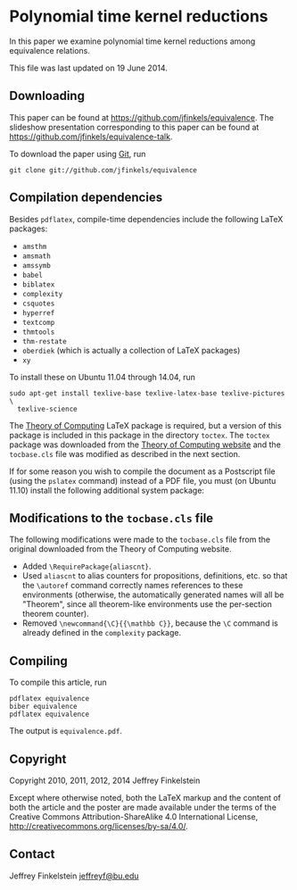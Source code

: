# Polynomial time kernel reductions #

In this paper we examine polynomial time kernel reductions among equivalence
relations.

This file was last updated on 19 June 2014.

## Downloading ##

This paper can be found at https://github.com/jfinkels/equivalence. The
slideshow presentation corresponding to this paper can be found at
https://github.com/jfinkels/equivalence-talk.

To download the paper using [Git][1], run

    git clone git://github.com/jfinkels/equivalence

[1]: http://git-scm.com

## Compilation dependencies ##

Besides `pdflatex`, compile-time dependencies include the following LaTeX
packages:

* `amsthm`
* `amsmath`
* `amssymb`
* `babel`
* `biblatex`
* `complexity`
* `csquotes`
* `hyperref`
* `textcomp`
* `thmtools`
* `thm-restate`
* `oberdiek` (which is actually a collection of LaTeX packages)
* `xy`

To install these on Ubuntu 11.04 through 14.04, run

    sudo apt-get install texlive-base texlive-latex-base texlive-pictures \
      texlive-science

The [Theory of Computing][2] LaTeX package is required, but a version of this
package is included in this package in the directory `toctex`. The `toctex`
package was downloaded from the [Theory of Computing website][2] and the
`tocbase.cls` file was modified as described in the next section.

If for some reason you wish to compile the document as a Postscript file (using
the `pslatex` command) instead of a PDF file, you must (on Ubuntu 11.10)
install the following additional system package:

[2]: http://theoryofcomputing.org
[3]: http://ctan.org/pkg/oberdiek

## Modifications to the `tocbase.cls` file ##

The following modifications were made to the `tocbase.cls` file from the
original downloaded from the Theory of Computing website.

* Added `\RequirePackage{aliascnt}`.
* Used `aliascnt` to alias counters for propositions, definitions, etc. so that
  the `\autoref` command correctly names references to these environments
  (otherwise, the automatically generated names will all be "Theorem", since
  all theorem-like environments use the per-section theorem counter).
* Removed `\newcommand{\C}{{\mathbb C}}`, because the `\C` command is already
  defined in the `complexity` package.

## Compiling ##

To compile this article, run 

    pdflatex equivalence
    biber equivalence
    pdflatex equivalence

The output is `equivalence.pdf`.

## Copyright ##

Copyright 2010, 2011, 2012, 2014 Jeffrey Finkelstein

Except where otherwise noted, both the LaTeX markup and the content of both the
article and the poster are made available under the terms of the Creative
Commons Attribution-ShareAlike 4.0 International License,
http://creativecommons.org/licenses/by-sa/4.0/.

## Contact ##

Jeffrey Finkelstein <jeffreyf@bu.edu>
